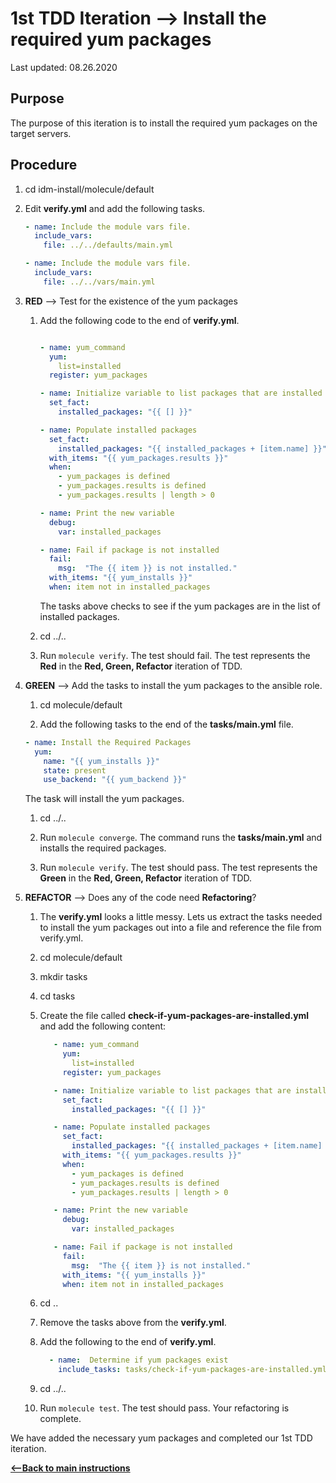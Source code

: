 # 1st TDD Iteration --> Install the required yum packages

Last updated: 08.26.2020

## Purpose

The purpose of this iteration is to install the required yum packages 
on the target servers.

## Procedure
1. cd idm-install/molecule/default
1. Edit **verify.yml** and add the following tasks.

    ```yaml
    - name: Include the module vars file.
      include_vars:
        file: ../../defaults/main.yml

    - name: Include the module vars file.
      include_vars:
        file: ../../vars/main.yml
    ```

1. **RED** --> Test for the existence of the yum packages
    
    1. Add the following code to the end of **verify.yml**.
        
        ```yaml
    
        - name: yum_command
          yum:
            list=installed
          register: yum_packages
    
        - name: Initialize variable to list packages that are installed
          set_fact:
            installed_packages: "{{ [] }}"
    
        - name: Populate installed packages
          set_fact:
            installed_packages: "{{ installed_packages + [item.name] }}"
          with_items: "{{ yum_packages.results }}"
          when:
            - yum_packages is defined
            - yum_packages.results is defined
            - yum_packages.results | length > 0
    
        - name: Print the new variable
          debug:
            var: installed_packages
    
        - name: Fail if package is not installed
          fail:
            msg:  "The {{ item }} is not installed."
          with_items: "{{ yum_installs }}"
          when: item not in installed_packages
        ```
                  
        The tasks above checks to see if the yum packages are in the list of
        installed packages.

    1. cd ../..
    1. Run `molecule verify`.  The test should fail.  The test represents
       the **Red** in the **Red, Green, Refactor** iteration of TDD.

1. **GREEN** --> Add the tasks to install the yum packages to the ansible role.
     
    1. cd molecule/default
        
    1. Add the following tasks to the end of the **tasks/main.yml** file.
        
    ```yaml
    - name: Install the Required Packages
      yum:
        name: "{{ yum_installs }}"
        state: present
        use_backend: "{{ yum_backend }}"
    ```   
           
    The task will install the yum packages.
        
    1. cd ../..
    
    1. Run `molecule converge`.  The command runs the **tasks/main.yml**
    and installs the required packages.
    
    1. Run `molecule verify`. The test should pass.  The test represents
    the **Green** in the **Red, Green, Refactor** iteration of TDD.

1. **REFACTOR** --> Does any of the code need **Refactoring**?

    1. The **verify.yml** looks a little messy.  Lets us extract the 
        tasks needed to install the yum packages out into a file and
       reference the file from verify.yml.
        
    1. cd molecule/default
        
    1. mkdir tasks
        
    1. cd tasks
        
    1. Create the file called **check-if-yum-packages-are-installed.yml** 
       and add the following content:
        
        ```yaml
           - name: yum_command
             yum:
               list=installed
             register: yum_packages
       
           - name: Initialize variable to list packages that are installed
             set_fact:
               installed_packages: "{{ [] }}"
       
           - name: Populate installed packages
             set_fact:
               installed_packages: "{{ installed_packages + [item.name] }}"
             with_items: "{{ yum_packages.results }}"
             when:
               - yum_packages is defined
               - yum_packages.results is defined
               - yum_packages.results | length > 0
       
           - name: Print the new variable
             debug:
               var: installed_packages
       
           - name: Fail if package is not installed
             fail:
               msg:  "The {{ item }} is not installed."
             with_items: "{{ yum_installs }}"
             when: item not in installed_packages
       ```
        
    1. cd ..
        
    1. Remove the tasks above from the **verify.yml**.
        
    1. Add the following to the end of **verify.yml**.
        
        ```yaml
          - name:  Determine if yum packages exist
            include_tasks: tasks/check-if-yum-packages-are-installed.yml
       ```          
           
    1. cd ../..
    1. Run `molecule test`.  The test should pass.  Your refactoring is complete.

We have added the necessary yum packages and completed our 1st TDD iteration.

[**<--Back to main instructions**](../readme.md#1stTDD)